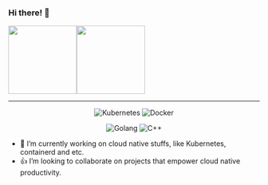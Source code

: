 ### Hi there! 👋

<!--原来的提交显示 ![](https://github-readme-stats.vercel.app/api?username=attlee-wang&theme=buefy&show_icons=true) -->

<img align="center" height="137px" src="https://github-readme-stats.vercel.app/api?username=attlee-wang&hide_border=true&show_icons=true&include_all_commits=true&line_height=21&bg_color=0,EC6C6C,FFD479,FFFC79,73FA79&theme=graywhite&locale=cn" /><img align="center" height="137px" src="https://github-readme-stats.vercel.app/api/top-langs/?username=huweihuang&hide_border=true&layout=compact&bg_color=0,73FA79,73FDFF,D783FF&theme=graywhite&locale=cn" />


---
<!--
**dixudx/dixudx** is a ✨ _special_ ✨ repository because its `README.md` (this file) appears on your GitHub profile.

Here are some ideas to get you started:

- 🔭 I’m currently working on ...
- 🌱 I’m currently learning ...
- 👯 I’m looking to collaborate on ...
- 🤔 I’m looking for help with ...
- 💬 Ask me about ...
- 📫 How to reach me: ...
- 😄 Pronouns: ...
- ⚡ Fun fact: ...
-->

<p align="center">
  <img alt="Kubernetes" src="https://img.shields.io/static/v1?style=flat&logo=Kubernetes&label=&message=Kubernetes&color=767676">
  <img alt="Docker" src="https://img.shields.io/static/v1?style=flat&logo=Docker&label=&message=Docker&color=767676">
</p>

<p align="center">
  <img alt="Golang" src="https://img.shields.io/static/v1?style=flat&logo=Go&label=&message=Golang&color=767676">
  <img alt="C++" src="https://img.shields.io/static/v1?style=flat&logo=Python&label=&message=Python&color=767676">
</p>

- 🔭 I’m currently working on cloud native stuffs, like Kubernetes, containerd and etc.
- 👍 I’m looking to collaborate on projects that empower cloud native productivity.
